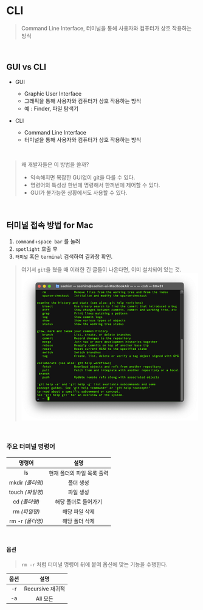 # CLI

> Command Line Interface, 터미널을 통해 사용자와 컴퓨터가 상호 작용하는 방식

<br>


## GUI vs CLI

* GUI
  + Graphic User Interface
  + 그래픽을 통해 사용자와 컴퓨터가 상호 작용하는 방식
  + 예 : Finder, 파일 탐색기

* CLI
  + Command Line Interface
  + 터미널을 통해 사용자와 컴퓨터가 상호 작용하는 방식

<br>

> 왜 개발자들은 이 방법을 쓸까?
> - 익숙해지면 복잡한 GUI없이 git을 다룰 수 있다.
> - 명령어의 특성상 한번에 명령해서 한꺼번에 제어할 수 있다.
> - GUI가 불가능한 상황에서도 사용할 수 있다.

<br>

## 터미널 접속 방법 for Mac

1. `command`+`space bar` 를 눌러
2. `spotlight` 호출 후
3. `터미널` 혹은 `terminal` 검색하여 결과창 확인.

> 여기서 `git`을 쳤을 때 이러한 긴 글들이 나온다면, 이미 설치되어 있는 것.
![](images/2022-05-22-01-02-04.png)

<br>

### 주요 터미널 명령어

|      명령어      |            설명            |
| :--------------: | :------------------------: |
|        ls        | 현재 폴더의 파일 목록 출력 |
| mkdir _(폴더명)_ |         폴더 생성          |
| touch _(파일명)_ |         파일 생성          |
|  cd _(폴더명)_   |    해당 폴더로 들어가기    |
|  rm _(파일명)_   |       해당 파일 삭제       |
| rm -r _(폴더명)_ |       해당 폴더 삭제       |

<br>

#### 옵션

> `rm -r` 처럼 터미널 명령어 뒤에 붙여 옵션에 맞는 기능을 수행한다.

| 옵션 |       설명       |
| :--: | :--------------: |
|  -r  | Recursive 재귀적 |
|  -a  |     All 모든     |

